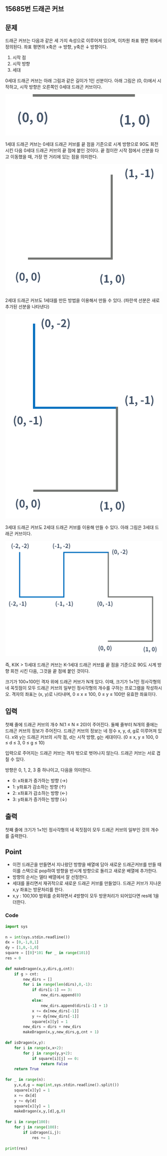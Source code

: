 ## 15685번 드래곤 커브



## 문제

드래곤 커브는 다음과 같은 세 가지 속성으로 이루어져 있으며, 이차원 좌표 평면 위에서 정의된다. 좌표 평면의 x축은 → 방향, y축은 ↓ 방향이다.

1. 시작 점
2. 시작 방향
3. 세대

0세대 드래곤 커브는 아래 그림과 같은 길이가 1인 선분이다. 아래 그림은 (0, 0)에서 시작하고, 시작 방향은 오른쪽인 0세대 드래곤 커브이다.

![img](15685.assets/1.png)

1세대 드래곤 커브는 0세대 드래곤 커브를 끝 점을 기준으로 시계 방향으로 90도 회전시킨 다음 0세대 드래곤 커브의 끝 점에 붙인 것이다. 끝 점이란 시작 점에서 선분을 타고 이동했을 때, 가장 먼 거리에 있는 점을 의미한다.

![img](15685.assets/2.png)

2세대 드래곤 커브도 1세대를 만든 방법을 이용해서 만들 수 있다. (파란색 선분은 새로 추가된 선분을 나타낸다)

![img](15685.assets/3.png)

3세대 드래곤 커브도 2세대 드래곤 커브를 이용해 만들 수 있다. 아래 그림은 3세대 드래곤 커브이다.

![img](15685.assets/4.png)

즉, K(K > 1)세대 드래곤 커브는 K-1세대 드래곤 커브를 끝 점을 기준으로 90도 시계 방향 회전 시킨 다음, 그것을 끝 점에 붙인 것이다.

크기가 100×100인 격자 위에 드래곤 커브가 N개 있다. 이때, 크기가 1×1인 정사각형의 네 꼭짓점이 모두 드래곤 커브의 일부인 정사각형의 개수를 구하는 프로그램을 작성하시오. 격자의 좌표는 (x, y)로 나타내며, 0 ≤ x ≤ 100, 0 ≤ y ≤ 100만 유효한 좌표이다.



## 입력

첫째 줄에 드래곤 커브의 개수 N(1 ≤ N ≤ 20)이 주어진다. 둘째 줄부터 N개의 줄에는 드래곤 커브의 정보가 주어진다. 드래곤 커브의 정보는 네 정수 x, y, d, g로 이루어져 있다. x와 y는 드래곤 커브의 시작 점, d는 시작 방향, g는 세대이다. (0 ≤ x, y ≤ 100, 0 ≤ d ≤ 3, 0 ≤ g ≤ 10)

입력으로 주어지는 드래곤 커브는 격자 밖으로 벗어나지 않는다. 드래곤 커브는 서로 겹칠 수 있다.

방향은 0, 1, 2, 3 중 하나이고, 다음을 의미한다.

- 0: x좌표가 증가하는 방향 (→)
- 1: y좌표가 감소하는 방향 (↑)
- 2: x좌표가 감소하는 방향 (←)
- 3: y좌표가 증가하는 방향 (↓)



## 출력

첫째 줄에 크기가 1×1인 정사각형의 네 꼭짓점이 모두 드래곤 커브의 일부인 것의 개수를 출력한다.



## Point



- 이전 드래곤을 만들면서 지나왔던 방향을 배열에 담아 새로운 드래곤커브를 만들 때 이를 스택으로 pop하여 방향을 반시계 방향으로 돌리고 새로운 배열에 추가한다.
- 방향의 순서는 델타 배열에서 잘 선정한다.
- 세대를 올리면서 재귀적으로 새로운 드래곤 커브를 만들었다. 드래곤 커브가 지나온 x,y 좌표는 방문처리를 한다.
- x,y : 100,100 범위를 순회하면서 4방향이 모두 방문처리가 되어있다면 res에 1을 더한다.



### Code



```python
import sys

n = int(sys.stdin.readline())
dx = [0,-1,0,1]
dy = [1,0,-1,0]
square = [[0]*101 for _ in range(101)]
res = 0

def makeDragon(x,y,dirs,g,cnt):
    if g > cnt:
        new_dirs = []
        for i in range(len(dirs),0,-1):
            if dirs[i-1] == 3:
                new_dirs.append(0)
            else:
                new_dirs.append(dirs[i-1] + 1)
            x += dx[new_dirs[-1]]
            y += dy[new_dirs[-1]]
            square[x][y] = 1
        new_dirs = dirs + new_dirs
        makeDragon(x,y,new_dirs,g,cnt + 1)

def isDragon(x,y):
    for i in range(x,x+2):
        for j in range(y,y+2):
            if square[i][j] == 0:
                return False
    return True

for _ in range(n):
    y,x,d,g = map(int,sys.stdin.readline().split())
    square[x][y] = 1
    x += dx[d]
    y += dy[d]
    square[x][y] = 1
    makeDragon(x,y,[d],g,0)

for i in range(100):
    for j in range(100):
        if isDragon(i,j):
            res += 1

print(res)
```

